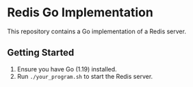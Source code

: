   # Redis Go Implementation

   This repository contains a Go implementation of a Redis server.

   ## Getting Started

   1. Ensure you have Go (1.19) installed.
   2. Run `./your_program.sh` to start the Redis server.
